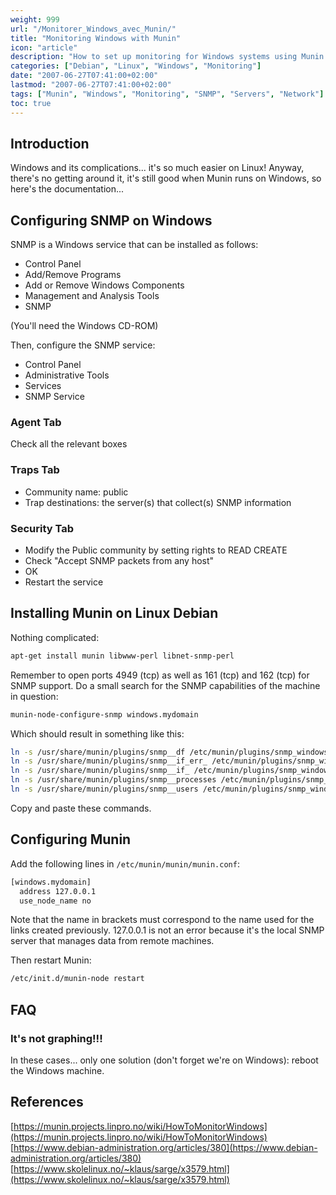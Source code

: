 ```yaml
---
weight: 999
url: "/Monitorer_Windows_avec_Munin/"
title: "Monitoring Windows with Munin"
icon: "article"
description: "How to set up monitoring for Windows systems using Munin through SNMP"
categories: ["Debian", "Linux", "Windows", "Monitoring"]
date: "2007-06-27T07:41:00+02:00"
lastmod: "2007-06-27T07:41:00+02:00"
tags: ["Munin", "Windows", "Monitoring", "SNMP", "Servers", "Network"]
toc: true
---
```


## Introduction

Windows and its complications... it's so much easier on Linux! Anyway, there's no getting around it, it's still good when Munin runs on Windows, so here's the documentation...

## Configuring SNMP on Windows

SNMP is a Windows service that can be installed as follows:

- Control Panel
- Add/Remove Programs
- Add or Remove Windows Components
- Management and Analysis Tools
- SNMP

(You'll need the Windows CD-ROM)

Then, configure the SNMP service:

- Control Panel
- Administrative Tools
- Services
- SNMP Service

### Agent Tab

Check all the relevant boxes

### Traps Tab

- Community name: public
- Trap destinations: the server(s) that collect(s) SNMP information

### Security Tab

- Modify the Public community by setting rights to READ CREATE
- Check "Accept SNMP packets from any host"
- OK
- Restart the service

## Installing Munin on Linux Debian

Nothing complicated:

```bash
apt-get install munin libwww-perl libnet-snmp-perl
```

Remember to open ports 4949 (tcp) as well as 161 (tcp) and 162 (tcp) for SNMP support.
Do a small search for the SNMP capabilities of the machine in question:

```bash
munin-node-configure-snmp windows.mydomain
```

Which should result in something like this:

```bash
ln -s /usr/share/munin/plugins/snmp__df /etc/munin/plugins/snmp_windows.mydomain_df
ln -s /usr/share/munin/plugins/snmp__if_err_ /etc/munin/plugins/snmp_windows.mydomain_if_err_16777219
ln -s /usr/share/munin/plugins/snmp__if_ /etc/munin/plugins/snmp_windows.mydomain_if_16777219
ln -s /usr/share/munin/plugins/snmp__processes /etc/munin/plugins/snmp_windows.mydomain_processes
ln -s /usr/share/munin/plugins/snmp__users /etc/munin/plugins/snmp_windows.mydomain_users
```

Copy and paste these commands.

## Configuring Munin

Add the following lines in `/etc/munin/munin/munin.conf`:

```bash
[windows.mydomain]
  address 127.0.0.1
  use_node_name no
```

Note that the name in brackets must correspond to the name used for the links created previously.
127.0.0.1 is not an error because it's the local SNMP server that manages data from remote machines.

Then restart Munin:

```bash
/etc/init.d/munin-node restart
```

## FAQ

### It's not graphing!!!

In these cases... only one solution (don't forget we're on Windows): reboot the Windows machine.

## References

[https://munin.projects.linpro.no/wiki/HowToMonitorWindows](https://munin.projects.linpro.no/wiki/HowToMonitorWindows)  
[https://www.debian-administration.org/articles/380](https://www.debian-administration.org/articles/380)  
[https://www.skolelinux.no/~klaus/sarge/x3579.html](https://www.skolelinux.no/~klaus/sarge/x3579.html)
